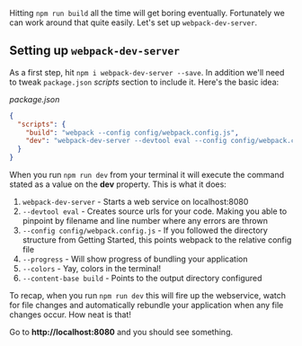 Hitting `npm run build` all the time will get boring eventually. Fortunately we can work around that quite easily. Let's set up `webpack-dev-server`.

## Setting up `webpack-dev-server`

As a first step, hit `npm i webpack-dev-server --save`. In addition we'll need to tweak `package.json` *scripts* section to include it. Here's the basic idea:

*package.json*
```json
{
  "scripts": {
    "build": "webpack --config config/webpack.config.js",
    "dev": "webpack-dev-server --devtool eval --config config/webpack.config.js --progress --colors --hot --content-base build"
  }
}
```

When you run `npm run dev` from your terminal it will execute the command stated as a value on the **dev** property. This is what it does:

1. `webpack-dev-server` - Starts a web service on localhost:8080
2. `--devtool eval` - Creates source urls for your code. Making you able to pinpoint by filename and line number where any errors are thrown
3. `--config config/webpack.config.js` - If you followed the directory structure from Getting Started, this points webpack to the relative config file
4. `--progress` - Will show progress of bundling your application
5. `--colors` - Yay, colors in the terminal!
6. `--content-base build` - Points to the output directory configured

To recap, when you run `npm run dev` this will fire up the webservice, watch for file changes and automatically rebundle your application when any file changes occur. How neat is that!

Go to **http://localhost:8080** and you should see something.
